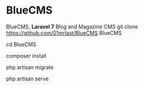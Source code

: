 # BlueCMS
 BlueCMS, <b>Laravel 7</b> Blog and Magazine CMS
git clone https://github.com/01mrlast/BlueCMS BlueCMS

cd BlueCMS

composer install

php artisan migrate

php artisan serve
